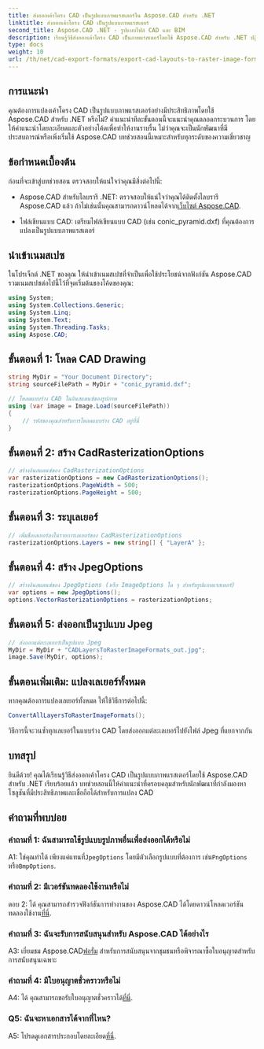 ```yaml
---
title: ส่งออกเค้าโครง CAD เป็นรูปแบบภาพแรสเตอร์ใน Aspose.CAD สำหรับ .NET
linktitle: ส่งออกเค้าโครง CAD เป็นรูปแบบภาพแรสเตอร์
second_title: Aspose.CAD .NET - รูปแบบไฟล์ CAD และ BIM
description: เรียนรู้วิธีส่งออกเค้าโครง CAD เป็นภาพแรสเตอร์โดยใช้ Aspose.CAD สำหรับ .NET ปฏิบัติตามคำแนะนำทีละขั้นตอนของเราเพื่อการแปลงที่ราบรื่น
type: docs
weight: 10
url: /th/net/cad-export-formats/export-cad-layouts-to-raster-image-formats/
---
```

## การแนะนำ

คุณต้องการแปลงเค้าโครง CAD เป็นรูปแบบภาพแรสเตอร์อย่างมีประสิทธิภาพโดยใช้ Aspose.CAD สำหรับ .NET หรือไม่? คำแนะนำทีละขั้นตอนนี้จะแนะนำคุณตลอดกระบวนการ โดยให้คำแนะนำโดยละเอียดและตัวอย่างโค้ดเพื่อทำให้งานราบรื่น ไม่ว่าคุณจะเป็นนักพัฒนาที่มีประสบการณ์หรือเพิ่งเริ่มใช้ Aspose.CAD บทช่วยสอนนี้เหมาะสำหรับทุกระดับของความเชี่ยวชาญ

## ข้อกำหนดเบื้องต้น

ก่อนที่จะเข้าสู่บทช่วยสอน ตรวจสอบให้แน่ใจว่าคุณมีสิ่งต่อไปนี้:

- Aspose.CAD สำหรับไลบรารี .NET: ตรวจสอบให้แน่ใจว่าคุณได้ติดตั้งไลบรารี Aspose.CAD แล้ว ถ้าไม่เช่นนั้นคุณสามารถดาวน์โหลดได้จาก[เว็บไซต์ Aspose.CAD](https://releases.aspose.com/cad/net/).

- ไฟล์เขียนแบบ CAD: เตรียมไฟล์เขียนแบบ CAD (เช่น conic_pyramid.dxf) ที่คุณต้องการแปลงเป็นรูปแบบภาพแรสเตอร์

## นำเข้าเนมสเปซ

ในโปรเจ็กต์ .NET ของคุณ ให้นำเข้าเนมสเปซที่จำเป็นเพื่อใช้ประโยชน์จากฟังก์ชัน Aspose.CAD รวมเนมสเปซต่อไปนี้ไว้ที่จุดเริ่มต้นของโค้ดของคุณ:

```csharp
using System;
using System.Collections.Generic;
using System.Linq;
using System.Text;
using System.Threading.Tasks;
using Aspose.CAD;
```

## ขั้นตอนที่ 1: โหลด CAD Drawing

```csharp
string MyDir = "Your Document Directory";
string sourceFilePath = MyDir + "conic_pyramid.dxf";

// โหลดแบบร่าง CAD ในอินสแตนซ์ของรูปภาพ
using (var image = Image.Load(sourceFilePath))
{
    // รหัสของคุณสำหรับการโหลดแบบร่าง CAD อยู่ที่นี่
}
```

## ขั้นตอนที่ 2: สร้าง CadRasterizationOptions

```csharp
// สร้างอินสแตนซ์ของ CadRasterizationOptions
var rasterizationOptions = new CadRasterizationOptions();
rasterizationOptions.PageWidth = 500;
rasterizationOptions.PageHeight = 500;
```

## ขั้นตอนที่ 3: ระบุเลเยอร์

```csharp
// เพิ่มชื่อเลเยอร์ลงในรายการเลเยอร์ของ CadRasterizationOptions
rasterizationOptions.Layers = new string[] { "LayerA" };
```

## ขั้นตอนที่ 4: สร้าง JpegOptions

```csharp
// สร้างอินสแตนซ์ของ JpegOptions (หรือ ImageOptions ใด ๆ สำหรับรูปแบบแรสเตอร์)
var options = new JpegOptions();
options.VectorRasterizationOptions = rasterizationOptions;
```

## ขั้นตอนที่ 5: ส่งออกเป็นรูปแบบ Jpeg

```csharp
// ส่งออกแต่ละเลเยอร์เป็นรูปแบบ Jpeg
MyDir = MyDir + "CADLayersToRasterImageFormats_out.jpg";
image.Save(MyDir, options);
```

## ขั้นตอนเพิ่มเติม: แปลงเลเยอร์ทั้งหมด

หากคุณต้องการแปลงเลเยอร์ทั้งหมด ให้ใช้วิธีการต่อไปนี้:

```csharp
ConvertAllLayersToRasterImageFormats();
```

วิธีการนี้จะวนซ้ำทุกเลเยอร์ในแบบร่าง CAD โดยส่งออกแต่ละเลเยอร์ไปยังไฟล์ Jpeg ที่แยกจากกัน

## บทสรุป

ยินดีด้วย! คุณได้เรียนรู้วิธีส่งออกเค้าโครง CAD เป็นรูปแบบภาพแรสเตอร์โดยใช้ Aspose.CAD สำหรับ .NET เรียบร้อยแล้ว บทช่วยสอนนี้ให้คำแนะนำที่ครอบคลุมสำหรับนักพัฒนาที่กำลังมองหาโซลูชันที่มีประสิทธิภาพและเชื่อถือได้สำหรับการแปลง CAD

## คำถามที่พบบ่อย

### คำถามที่ 1: ฉันสามารถใช้รูปแบบรูปภาพอื่นเพื่อส่งออกได้หรือไม่

 A1: ใช่คุณทำได้ เพียงแค่แทนที่`JpegOptions` โดยมีตัวเลือกรูปแบบที่ต้องการ เช่น`PngOptions` หรือ`BmpOptions`.

### คำถามที่ 2: มีเวอร์ชันทดลองใช้งานหรือไม่

 ตอบ 2: ได้ คุณสามารถสำรวจฟังก์ชันการทำงานของ Aspose.CAD ได้โดยดาวน์โหลดเวอร์ชันทดลองใช้งาน[ที่นี่](https://releases.aspose.com/).

### คำถามที่ 3: ฉันจะรับการสนับสนุนสำหรับ Aspose.CAD ได้อย่างไร

 A3: เยี่ยมชม Aspose.CAD[ฟอรั่ม](https://forum.aspose.com/c/cad/19) สำหรับการสนับสนุนจากชุมชนหรือพิจารณาซื้อใบอนุญาตสำหรับการสนับสนุนเฉพาะ

### คำถามที่ 4: มีใบอนุญาตชั่วคราวหรือไม่

 A4: ได้ คุณสามารถขอรับใบอนุญาตชั่วคราวได้[ที่นี่](https://purchase.aspose.com/temporary-license/).

### Q5: ฉันจะหาเอกสารได้จากที่ไหน?

 A5: โปรดดูเอกสารประกอบโดยละเอียด[ที่นี่](https://reference.aspose.com/cad/net/).